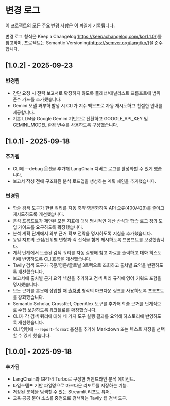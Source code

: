 ﻿# 변경 로그

이 프로젝트의 모든 주요 변경 사항은 이 파일에 기록됩니다.

변경 로그 형식은 Keep a Changelog(https://keepachangelog.com/ko/1.1.0/)를 참고하며, 프로젝트는 Semantic Versioning(https://semver.org/lang/ko/)을 준수합니다.

## [1.0.2] - 2025-09-23

### 변경됨
- 간단 요청 시 전략 보고서로 확장하지 않도록 플래너/애널리스트 프롬프트에 범위 준수 가드를 추가했습니다.
- Gemini 모델 과부하 발생 시 CLI가 지수 백오프로 자동 재시도하고 친절한 안내를 제공합니다.
- 기본 LLM을 Google Gemini 기반으로 전환하고 GOOGLE_API_KEY 및 GEMINI_MODEL 환경 변수를 사용하도록 구성했습니다.

## [1.0.1] - 2025-09-18

### 추가됨
- CLI에 --debug 옵션을 추가해 LangChain 디버그 로그를 활성화할 수 있게 했습니다.
- 보고서 작성 전에 구조화된 분석 로드맵을 생성하는 계획 체인을 추가했습니다.

### 변경됨
- 학술 검색 도구가 한글 쿼리를 자동 축약·영문화하여 API 오류(400/429)를 줄이고 재시도하도록 개선했습니다.
- 분석 프롬프트가 제안된 모든 지표에 대해 명시적인 계산 산식과 학습 로그 정의·도입 가이드를 요구하도록 확장했습니다.
- 분석 계획 단계에서 외부 근거 확보 전략을 명시하도록 지침을 추가했습니다.
- 동일 지표의 관점/단위별 변형과 각 산식을 함께 제시하도록 프롬프트를 보강했습니다.
- 계획 단계에서 도출된 검색 쿼리를 자동 실행해 참고 자료를 출력하고 대화 히스토리에 반영하도록 CLI 흐름을 개선했습니다.
- Tavily 검색 도구가 국문/영문/글로벌 3트랙으로 조회하고 출처별 요약을 반환하도록 개선했습니다.
- 보고서에 출처별 근거 요약 섹션을 추가하고 검색 쿼리 규칙에 영어 키워드 포함을 명시했습니다.
- 모든 근거를 본문에 삽입할 때 [출처명](URL) 형식의 마크다운 링크를 사용하도록 프롬프트를 강화했습니다.
- Semantic Scholar, CrossRef, OpenAlex 도구를 추가해 학술 근거를 단계적으로 수집·보강하도록 워크플로를 확장했습니다.
- CLI가 각 검색 쿼리에 대해 네 가지 도구 실행 결과를 요약해 히스토리에 반영하도록 개선했습니다.
- CLI 명령에 `--report-format` 옵션을 추가해 Markdown 또는 텍스트 저장을 선택할 수 있게 했습니다.

## [1.0.0] - 2025-09-18

### 추가됨
- LangChain과 GPT-4 Turbo로 구성한 커맨드라인 분석 에이전트.
- 타임스탬프 기반 파일명으로 마크다운 리포트를 저장하는 기능.
- 저장된 분석을 탐색할 수 있는 Streamlit 리포트 뷰어.
- 교육·공공 분야 소스를 중점으로 검색하는 Tavily 웹 검색 도구.




